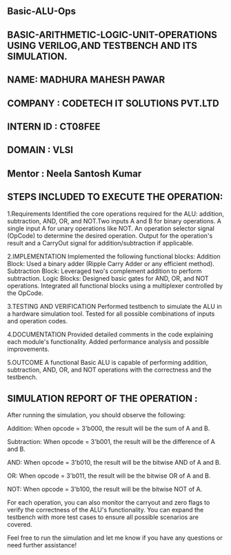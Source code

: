 ## Basic-ALU-Ops
## BASIC-ARITHMETIC-LOGIC-UNIT-OPERATIONS USING VERILOG,AND TESTBENCH AND ITS SIMULATION.
## NAME: MADHURA MAHESH PAWAR
## COMPANY : CODETECH IT SOLUTIONS PVT.LTD
## INTERN ID : CT08FEE
## DOMAIN : VLSI
## Mentor : Neela Santosh Kumar
## STEPS INCLUDED TO EXECUTE THE OPERATION:
   1.Requirements
    Identified the core operations required for the ALU: addition, subtraction, AND, OR, and NOT.Two inputs A and B for binary operations.
    A single input A for unary operations like NOT. An operation selector signal (OpCode) to determine the desired operation. 
    Output for the operation's result and a CarryOut signal for addition/subtraction if applicable.

   2.IMPLEMENTATION
    Implemented the following functional blocks: Addition Block: Used a binary adder (Ripple Carry Adder or any efficient method). 
    Subtraction Block: Leveraged two's complement addition to perform subtraction. 
    Logic Blocks: Designed basic gates for AND, OR, and NOT operations. 
    Integrated all functional blocks using a multiplexer controlled by the OpCode.

   3.TESTING AND VERIFICATION
    Performed testbench to simulate the ALU in a hardware simulation tool. 
    Tested for all possible combinations of inputs and operation codes. 

   4.DOCUMENTATION
    Provided detailed comments in the code explaining each module's functionality. 
    Added performance analysis and possible improvements.

   5.OUTCOME
   A functional Basic ALU is capable of performing addition, subtraction, AND, OR, and NOT operations with the correctness and the testbench.

## SIMULATION REPORT OF THE OPERATION :
   After running the simulation, you should observe the following:

   Addition: When opcode = 3'b000, the result will be the sum of A and B.

   Subtraction: When opcode = 3'b001, the result will be the difference of A and B.

   AND: When opcode = 3'b010, the result will be the bitwise AND of A and B.

   OR: When opcode = 3'b011, the result will be the bitwise OR of A and B.

   NOT: When opcode = 3'b100, the result will be the bitwise NOT of A.

   For each operation, you can also monitor the carryout and zero flags to verify the correctness of the ALU's functionality. You can expand the testbench with more 
   test cases to ensure all possible scenarios are covered.

   Feel free to run the simulation and let me know if you have any questions or need further assistance!
   
